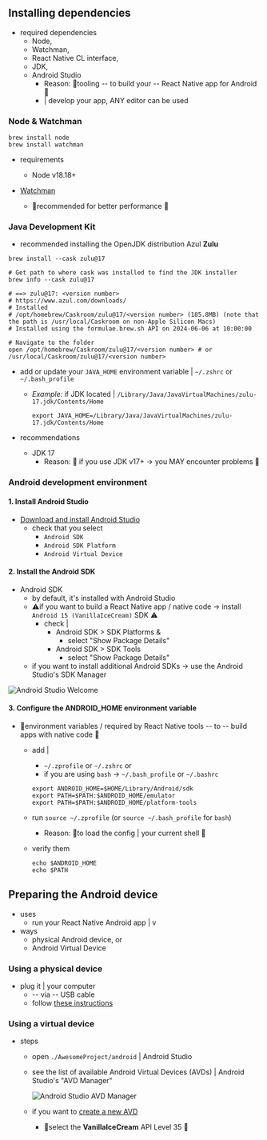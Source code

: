 ## Installing dependencies

* required dependencies
  * Node,
  * Watchman,
  * React Native CL interface,
  * JDK,
  * Android Studio
    * Reason: 🧠tooling -- to build your -- React Native app for Android 🧠
    * | develop your app, ANY editor can be used

### Node & Watchman

```shell
brew install node
brew install watchman
```

* requirements
  * Node v18.18+

* [Watchman](https://facebook.github.io/watchman)
  * 👀recommended for better performance 👀

### Java Development Kit

* recommended installing the OpenJDK distribution Azul **Zulu**

```shell
brew install --cask zulu@17

# Get path to where cask was installed to find the JDK installer
brew info --cask zulu@17

# ==> zulu@17: <version number>
# https://www.azul.com/downloads/
# Installed
# /opt/homebrew/Caskroom/zulu@17/<version number> (185.8MB) (note that the path is /usr/local/Caskroom on non-Apple Silicon Macs)
# Installed using the formulae.brew.sh API on 2024-06-06 at 10:00:00

# Navigate to the folder
open /opt/homebrew/Caskroom/zulu@17/<version number> # or /usr/local/Caskroom/zulu@17/<version number>
```

* add or update your `JAVA_HOME` environment variable | `~/.zshrc` or `~/.bash_profile`
  * _Example:_ if JDK located | `/Library/Java/JavaVirtualMachines/zulu-17.jdk/Contents/Home`

    ```shell
    export JAVA_HOME=/Library/Java/JavaVirtualMachines/zulu-17.jdk/Contents/Home
    ```

* recommendations
  * JDK 17
    * Reason: 🧠 if you use JDK v17+ -> you MAY encounter problems 🧠

### Android development environment

#### <h4 id="android-studio">1. Install Android Studio</h4>

* [Download and install Android Studio](https://developer.android.com/studio/index.html)
  * check that you select
    * `Android SDK`
    * `Android SDK Platform`
    * `Android Virtual Device`

#### <h4 id="android-sdk">2. Install the Android SDK</h4>

* Android SDK
  * by default, it's installed with Android Studio
  * ⚠️if you want to build a React Native app / native code -> install `Android 15 (VanillaIceCream)` SDK ⚠️
    * check | 
      * Android SDK > SDK Platforms &
        * select "Show Package Details"
      * Android SDK > SDK Tools
        * select "Show Package Details"
  * if you want to install additional Android SDKs -> use the Android Studio's SDK Manager 

![Android Studio Welcome](/website/static/docs/assets/GettingStartedAndroidStudioWelcomeMacOS.png)

#### <h4>3. Configure the ANDROID_HOME environment variable</h4>

* 👀environment variables / required by React Native tools -- to -- build apps with native code 👀
  * add | 
    * `~/.zprofile` or `~/.zshrc` or
    * if you are using `bash` -> `~/.bash_profile` or `~/.bashrc`

    ```shell
    export ANDROID_HOME=$HOME/Library/Android/sdk
    export PATH=$PATH:$ANDROID_HOME/emulator
    export PATH=$PATH:$ANDROID_HOME/platform-tools
    ```
  * run `source ~/.zprofile` (or `source ~/.bash_profile` for `bash`)
    * Reason: 🧠to load the config | your current shell 🧠
  * verify them

    ```shell
    echo $ANDROID_HOME
    echo $PATH
    ```

## <h2>Preparing the Android device</h2>

* uses
  * run your React Native Android app | v 
* ways
  * physical Android device, or
  * Android Virtual Device

### <h3>Using a physical device</h3>

* plug it | your computer 
  * -- via -- USB cable
  * follow [these instructions](running-on-device.md)

### <h3>Using a virtual device</h3>

* steps
  * open `./AwesomeProject/android` | Android Studio
  * see the list of available Android Virtual Devices (AVDs) | Android Studio's "AVD Manager"

    ![Android Studio AVD Manager](/website/static/docs/assets/GettingStartedAndroidStudioAVD.png)

  * if you want to [create a new AVD](https://developer.android.com/studio/run/managing-avds.html)
    * 👀select the **VanillaIceCream** API Level 35 👀
